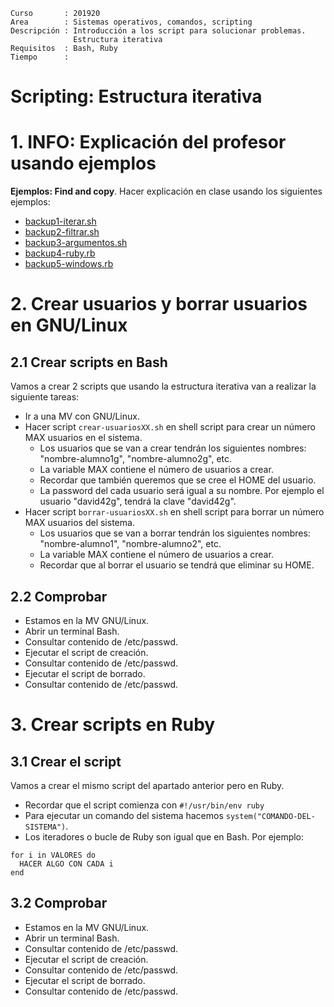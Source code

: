 
```
Curso       : 201920
Area        : Sistemas operativos, comandos, scripting
Descripción : Introducción a los script para solucionar problemas.
              Estructura iterativa
Requisitos  : Bash, Ruby
Tiempo      :
```

# Scripting: Estructura iterativa

# 1. INFO: Explicación del profesor usando ejemplos

**Ejemplos: Find and copy**. Hacer explicación en clase usando los siguientes ejemplos:
* [backup1-iterar.sh](files/backup1-iterar.sh)
* [backup2-filtrar.sh](files/backup2-filtrar.sh)
* [backup3-argumentos.sh](files/backup3-argumentos.sh)
* [backup4-ruby.rb](files/backup4-ruby.rb)
* [backup5-windows.rb](files/backup5-windows.rb)

# 2. Crear usuarios y borrar usuarios en GNU/Linux

## 2.1 Crear scripts en Bash

Vamos a crear 2 scripts que usando la estructura iterativa van a realizar la siguiente tareas:
* Ir a una MV con GNU/Linux.
* Hacer script `crear-usuariosXX.sh` en shell script para crear un número MAX usuarios en el sistema.
    * Los usuarios que se van a crear tendrán los siguientes nombres: "nombre-alumno1g", "nombre-alumno2g", etc.
    * La variable MAX contiene el número de usuarios a crear.
    * Recordar que también queremos que se cree el HOME del usuario.
    * La password del cada usuario será igual a su nombre. Por ejemplo el usuario "david42g", tendrá la clave "david42g".
* Hacer script `borrar-usuariosXX.sh` en shell script para borrar un número MAX usuarios del sistema.
    * Los usuarios que se van a borrar tendrán los siguientes nombres: "nombre-alumno1", "nombre-alumno2", etc.
    * La variable MAX contiene el número de usuarios a crear.
    * Recordar que al borrar el usuario se tendrá que eliminar su HOME.

## 2.2 Comprobar

* Estamos en la MV GNU/Linux.
* Abrir un terminal Bash.
* Consultar contenido de /etc/passwd.
* Ejecutar el script de creación.
* Consultar contenido de /etc/passwd.
* Ejecutar el script de borrado.
* Consultar contenido de /etc/passwd.

# 3. Crear scripts en Ruby

## 3.1 Crear el script

Vamos a crear el mismo script del apartado anterior pero en Ruby.
* Recordar que el script comienza con `#!/usr/bin/env ruby`
* Para ejecutar un comando del sistema hacemos `system("COMANDO-DEL-SISTEMA")`.
* Los iteradores o bucle de Ruby son igual que en Bash. Por ejemplo:

```
for i in VALORES do
  HACER ALGO CON CADA i
end
```

## 3.2 Comprobar

* Estamos en la MV GNU/Linux.
* Abrir un terminal Bash.
* Consultar contenido de /etc/passwd.
* Ejecutar el script de creación.
* Consultar contenido de /etc/passwd.
* Ejecutar el script de borrado.
* Consultar contenido de /etc/passwd.
